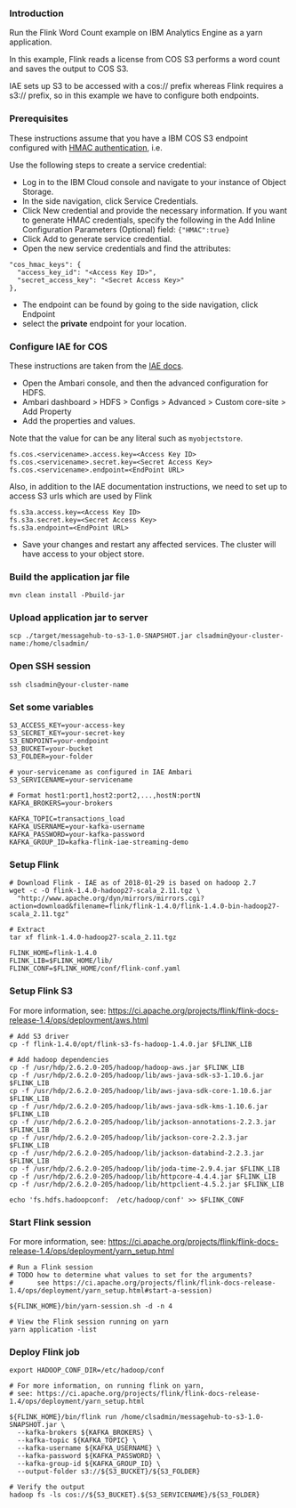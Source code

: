 
### Introduction

Run the Flink Word Count example on IBM Analytics Engine as a yarn application.  

In this example, Flink reads a license from COS S3 performs a word count and saves the output to COS S3.

IAE sets up S3 to be accessed with a cos:// prefix whereas Flink requires a s3:// prefix, so in this example we have to configure both endpoints.

### Prerequisites

These instructions assume that you have a IBM COS S3 endpoint configured with [HMAC authentication](https://console.bluemix.net/docs/services/cloud-object-storage/iam/service-credentials.html#service-credentials), i.e.

Use the following steps to create a service credential:

 - Log in to the IBM Cloud console and navigate to your instance of Object Storage.
 - In the side navigation, click Service Credentials.
 - Click New credential and provide the necessary information. If you want to generate HMAC credentials, specify the following in the Add Inline Configuration Parameters (Optional) field: `{"HMAC":true}`
 - Click Add to generate service credential.
 - Open the new service credentials and find the attributes:
 
```
"cos_hmac_keys": {
  "access_key_id": "<Access Key ID>",
  "secret_access_key": "<Secret Access Key>"
},
```
 - The endpoint can be found by going to the side navigation, click Endpoint
 - select the **private** endpoint for your location.

### Configure IAE for COS

These instructions are taken from the [IAE docs](https://console.bluemix.net/docs/services/AnalyticsEngine/configure-COS-S3-object-storage.html#configuring-clusters-to-work-with-ibm-cos-s3-object-stores).

 - Open the Ambari console, and then the advanced configuration for HDFS.
 - Ambari dashboard > HDFS > Configs > Advanced > Custom core-site > Add Property
 - Add the properties and values.
 
 Note that the value for <servicename> can be any literal such as `myobjectstore`.

```
fs.cos.<servicename>.access.key=<Access Key ID>
fs.cos.<servicename>.secret.key=<Secret Access Key>
fs.cos.<servicename>.endpoint=<EndPoint URL>
```

Also, in addition to the IAE documentation instructions, we need to set up to access S3 urls which are used by Flink

```
fs.s3a.access.key=<Access Key ID>
fs.s3a.secret.key=<Secret Access Key>
fs.s3a.endpoint=<EndPoint URL>
```

 - Save your changes and restart any affected services. The cluster will have access to your object store.
 
### Build the application jar file

    mvn clean install -Pbuild-jar
    
### Upload application jar to server

    scp ./target/messagehub-to-s3-1.0-SNAPSHOT.jar clsadmin@your-cluster-name:/home/clsadmin/

### Open SSH session

    ssh clsadmin@your-cluster-name
    
### Set some variables

    S3_ACCESS_KEY=your-access-key
    S3_SECRET_KEY=your-secret-key
    S3_ENDPOINT=your-endpoint
    S3_BUCKET=your-bucket
    S3_FOLDER=your-folder
    
    # your-servicename as configured in IAE Ambari
    S3_SERVICENAME=your-servicename
    
    # Format host1:port1,host2:port2,...,hostN:portN
    KAFKA_BROKERS=your-brokers
    
    KAFKA_TOPIC=transactions_load
    KAFKA_USERNAME=your-kafka-username
    KAFKA_PASSWORD=your-kafka-password
    KAFKA_GROUP_ID=kafka-flink-iae-streaming-demo

### Setup Flink

    # Download Flink - IAE as of 2018-01-29 is based on hadoop 2.7
    wget -c -O flink-1.4.0-hadoop27-scala_2.11.tgz \
      "http://www.apache.org/dyn/mirrors/mirrors.cgi?action=download&filename=flink/flink-1.4.0/flink-1.4.0-bin-hadoop27-scala_2.11.tgz"

    # Extract
    tar xf flink-1.4.0-hadoop27-scala_2.11.tgz
    
    FLINK_HOME=flink-1.4.0
    FLINK_LIB=$FLINK_HOME/lib/
    FLINK_CONF=$FLINK_HOME/conf/flink-conf.yaml
    
 ### Setup Flink S3
 
 For more information, see: https://ci.apache.org/projects/flink/flink-docs-release-1.4/ops/deployment/aws.html
    
    # Add S3 driver
    cp -f flink-1.4.0/opt/flink-s3-fs-hadoop-1.4.0.jar $FLINK_LIB
    
    # Add hadoop dependencies
    cp -f /usr/hdp/2.6.2.0-205/hadoop/hadoop-aws.jar $FLINK_LIB
    cp -f /usr/hdp/2.6.2.0-205/hadoop/lib/aws-java-sdk-s3-1.10.6.jar $FLINK_LIB
    cp -f /usr/hdp/2.6.2.0-205/hadoop/lib/aws-java-sdk-core-1.10.6.jar $FLINK_LIB
    cp -f /usr/hdp/2.6.2.0-205/hadoop/lib/aws-java-sdk-kms-1.10.6.jar $FLINK_LIB
    cp -f /usr/hdp/2.6.2.0-205/hadoop/lib/jackson-annotations-2.2.3.jar $FLINK_LIB
    cp -f /usr/hdp/2.6.2.0-205/hadoop/lib/jackson-core-2.2.3.jar $FLINK_LIB
    cp -f /usr/hdp/2.6.2.0-205/hadoop/lib/jackson-databind-2.2.3.jar $FLINK_LIB
    cp -f /usr/hdp/2.6.2.0-205/hadoop/lib/joda-time-2.9.4.jar $FLINK_LIB
    cp -f /usr/hdp/2.6.2.0-205/hadoop/lib/httpcore-4.4.4.jar $FLINK_LIB
    cp -f /usr/hdp/2.6.2.0-205/hadoop/lib/httpclient-4.5.2.jar $FLINK_LIB
    
    echo 'fs.hdfs.hadoopconf:  /etc/hadoop/conf' >> $FLINK_CONF
    
### Start Flink session

For more information, see: https://ci.apache.org/projects/flink/flink-docs-release-1.4/ops/deployment/yarn_setup.html

    # Run a Flink session
    # TODO how to determine what values to set for the arguments?
    #      see https://ci.apache.org/projects/flink/flink-docs-release-1.4/ops/deployment/yarn_setup.html#start-a-session)
    
    ${FLINK_HOME}/bin/yarn-session.sh -d -n 4

    # View the Flink session running on yarn
    yarn application -list

### Deploy Flink job

    export HADOOP_CONF_DIR=/etc/hadoop/conf

    # For more information, on running flink on yarn, 
    # see: https://ci.apache.org/projects/flink/flink-docs-release-1.4/ops/deployment/yarn_setup.html
       
    ${FLINK_HOME}/bin/flink run /home/clsadmin/messagehub-to-s3-1.0-SNAPSHOT.jar \
      --kafka-brokers ${KAFKA_BROKERS} \
      --kafka-topic ${KAFKA_TOPIC} \
      --kafka-username ${KAFKA_USERNAME} \
      --kafka-password ${KAFKA_PASSWORD} \
      --kafka-group-id ${KAFKA_GROUP_ID} \
      --output-folder s3://${S3_BUCKET}/${S3_FOLDER}

    # Verify the output
    hadoop fs -ls cos://${S3_BUCKET}.${S3_SERVICENAME}/${S3_FOLDER}
